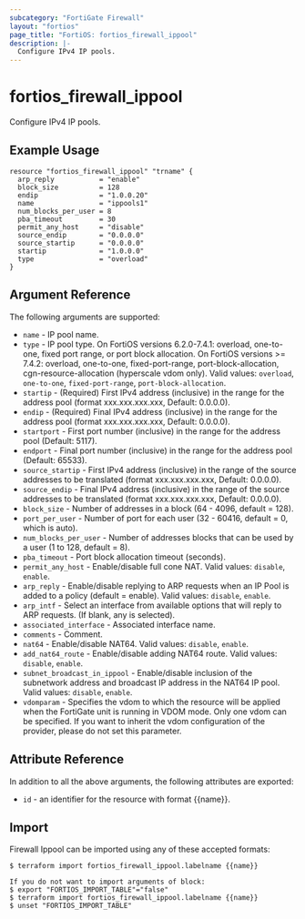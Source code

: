 ```yaml
---
subcategory: "FortiGate Firewall"
layout: "fortios"
page_title: "FortiOS: fortios_firewall_ippool"
description: |-
  Configure IPv4 IP pools.
---
```


# fortios_firewall_ippool
Configure IPv4 IP pools.

## Example Usage

```hcl
resource "fortios_firewall_ippool" "trname" {
  arp_reply           = "enable"
  block_size          = 128
  endip               = "1.0.0.20"
  name                = "ippools1"
  num_blocks_per_user = 8
  pba_timeout         = 30
  permit_any_host     = "disable"
  source_endip        = "0.0.0.0"
  source_startip      = "0.0.0.0"
  startip             = "1.0.0.0"
  type                = "overload"
}
```

## Argument Reference

The following arguments are supported:

* `name` - IP pool name.
* `type` - IP pool type. On FortiOS versions 6.2.0-7.4.1: overload, one-to-one, fixed port range, or port block allocation. On FortiOS versions >= 7.4.2: overload, one-to-one, fixed-port-range, port-block-allocation, cgn-resource-allocation (hyperscale vdom only). Valid values: `overload`, `one-to-one`, `fixed-port-range`, `port-block-allocation`.
* `startip` - (Required) First IPv4 address (inclusive) in the range for the address pool (format xxx.xxx.xxx.xxx, Default: 0.0.0.0).
* `endip` - (Required) Final IPv4 address (inclusive) in the range for the address pool (format xxx.xxx.xxx.xxx, Default: 0.0.0.0).
* `startport` - First port number (inclusive) in the range for the address pool (Default: 5117).
* `endport` - Final port number (inclusive) in the range for the address pool (Default: 65533).
* `source_startip` -  First IPv4 address (inclusive) in the range of the source addresses to be translated (format xxx.xxx.xxx.xxx, Default: 0.0.0.0).
* `source_endip` - Final IPv4 address (inclusive) in the range of the source addresses to be translated (format xxx.xxx.xxx.xxx, Default: 0.0.0.0).
* `block_size` - Number of addresses in a block (64 - 4096, default = 128).
* `port_per_user` - Number of port for each user (32 - 60416, default = 0, which is auto).
* `num_blocks_per_user` - Number of addresses blocks that can be used by a user (1 to 128, default = 8).
* `pba_timeout` - Port block allocation timeout (seconds).
* `permit_any_host` - Enable/disable full cone NAT. Valid values: `disable`, `enable`.
* `arp_reply` - Enable/disable replying to ARP requests when an IP Pool is added to a policy (default = enable). Valid values: `disable`, `enable`.
* `arp_intf` - Select an interface from available options that will reply to ARP requests. (If blank, any is selected).
* `associated_interface` - Associated interface name.
* `comments` - Comment.
* `nat64` - Enable/disable NAT64. Valid values: `disable`, `enable`.
* `add_nat64_route` - Enable/disable adding NAT64 route. Valid values: `disable`, `enable`.
* `subnet_broadcast_in_ippool` - Enable/disable inclusion of the subnetwork address and broadcast IP address in the NAT64 IP pool. Valid values: `disable`, `enable`.
* `vdomparam` - Specifies the vdom to which the resource will be applied when the FortiGate unit is running in VDOM mode. Only one vdom can be specified. If you want to inherit the vdom configuration of the provider, please do not set this parameter.


## Attribute Reference

In addition to all the above arguments, the following attributes are exported:
* `id` - an identifier for the resource with format {{name}}.

## Import

Firewall Ippool can be imported using any of these accepted formats:
```
$ terraform import fortios_firewall_ippool.labelname {{name}}

If you do not want to import arguments of block:
$ export "FORTIOS_IMPORT_TABLE"="false"
$ terraform import fortios_firewall_ippool.labelname {{name}}
$ unset "FORTIOS_IMPORT_TABLE"
```

